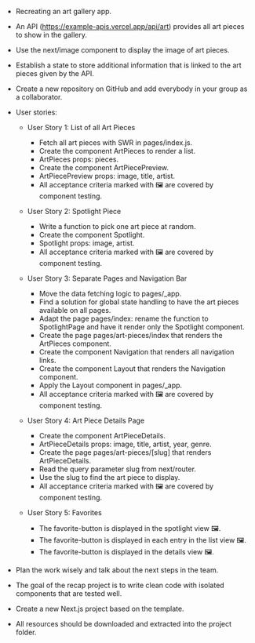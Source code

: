 - Recreating an art gallery app.
- An API (https://example-apis.vercel.app/api/art) provides all art pieces to show in the gallery.
- Use the next/image component to display the image of art pieces.
- Establish a state to store additional information that is linked to the art pieces given by the API.
- Create a new repository on GitHub and add everybody in your group as a collaborator.
- User stories:

  - User Story 1: List of all Art Pieces

    - Fetch all art pieces with SWR in pages/index.js.
    - Create the component ArtPieces to render a list.
    - ArtPieces props: pieces.
    - Create the component ArtPiecePreview.
    - ArtPiecePreview props: image, title, artist.
    - All acceptance criteria marked with 🖼️ are covered by component testing.

  - User Story 2: Spotlight Piece

    - Write a function to pick one art piece at random.
    - Create the component Spotlight.
    - Spotlight props: image, artist.
    - All acceptance criteria marked with 🖼️ are covered by component testing.

  - User Story 3: Separate Pages and Navigation Bar

    - Move the data fetching logic to pages/\_app.
    - Find a solution for global state handling to have the art pieces available on all pages.
    - Adapt the page pages/index: rename the function to SpotlightPage and have it render only the Spotlight component.
    - Create the page pages/art-pieces/index that renders the ArtPieces component.
    - Create the component Navigation that renders all navigation links.
    - Create the component Layout that renders the Navigation component.
    - Apply the Layout component in pages/\_app.
    - All acceptance criteria marked with 🖼️ are covered by component testing.

  - User Story 4: Art Piece Details Page

    - Create the component ArtPieceDetails.
    - ArtPieceDetails props: image, title, artist, year, genre.
    - Create the page pages/art-pieces/[slug] that renders ArtPieceDetails.
    - Read the query parameter slug from next/router.
    - Use the slug to find the art piece to display.
    - All acceptance criteria marked with 🖼️ are covered by component testing.

  - User Story 5: Favorites
    - The favorite-button is displayed in the spotlight view 🖼️.
    - The favorite-button is displayed in each entry in the list view 🖼️.
    - The favorite-button is displayed in the details view 🖼️.

- Plan the work wisely and talk about the next steps in the team.
- The goal of the recap project is to write clean code with isolated components that are tested well.
- Create a new Next.js project based on the template.
- All resources should be downloaded and extracted into the project folder.
